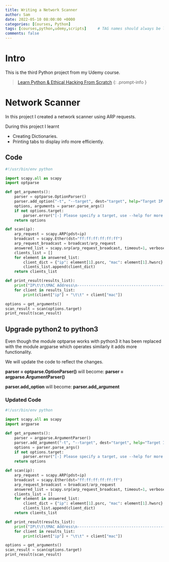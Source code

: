 ```yaml
---
title: Writing a Network Scanner
author: Sam
date: 2022-05-10 08:00:00 +0000
categories: [Courses, Python]
tags: [courses,python,udemy,scripts]     # TAG names should always be lowercase
comments: false
---
```


# Intro

This is the third Python project from my Udemy course.

> [Learn Python & Ethical Hacking From Scratch](https://www.udemy.com/share/101WfE3@ZR9_AzsIapqOzT7ICc6Wjvml1wjv_zgJ_L1nsCO2XQB17bDdYJf1kOjebU5-Bdz3/)
{: .prompt-info }

# Network Scanner

In this project I created a network scanner using ARP requests.

During this project I learnt

* Creating Dictionaries.
* Printing tabs to display info more efficiently.

## Code

```python
#!/usr/bin/env python

import scapy.all as scapy
import optparse

def get_arguments():
    parser = optparse.OptionParser()
    parser.add_option("-t", "--target", dest="target", help="Target IP / IP range.")
    options, arguments = parser.parse_args()
    if not options.target:
        parser.error("[-] Please specify a target, use --help for more info.")
    return options

def scan(ip):
    arp_request = scapy.ARP(pdst=ip)
    broadcast = scapy.Ether(dst="ff:ff:ff:ff:ff:ff")
    arp_request_broadcast = broadcast/arp_request
    answered_list = scapy.srp(arp_request_broadcast, timeout=1, verbose=False)[0]
    clients_list = []
    for element in answered_list:
        client_dict = {"ip": element[1].psrc, "mac": element[1].hwsrc}
        clients_list.append(client_dict)
    return clients_list

def print_result(results_list):
    print("IP\t\t\tMAC Address\n---------------------------------------")
    for client in results_list:
        print(client["ip"] + "\t\t" + client["mac"])

options = get_arguments()
scan_result = scan(options.target)
print_result(scan_result)
```

## Upgrade python2 to python3

Even though the module optparse works with python3 it has been replaced with the module argparse which operates similarly it adds more functionality.

We will update the code to reflect the changes.

**parser = optparse.OptionParser()** will become:
**parser = argparse.ArgumentParser()**

**parser.add_option** will become:
**parser.add_argument**

### Updated Code

```python
#!/usr/bin/env python

import scapy.all as scapy
import argparse

def get_arguments():
    parser = argparse.ArgumentParser()
    parser.add_argument("-t", "--target", dest="target", help="Target IP / IP range.")
    options = parser.parse_args()
    if not options.target:
        parser.error("[-] Please specify a target, use --help for more info.")
    return options

def scan(ip):
    arp_request = scapy.ARP(pdst=ip)
    broadcast = scapy.Ether(dst="ff:ff:ff:ff:ff:ff")
    arp_request_broadcast = broadcast/arp_request
    answered_list = scapy.srp(arp_request_broadcast, timeout=1, verbose=False)[0]
    clients_list = []
    for element in answered_list:
        client_dict = {"ip": element[1].psrc, "mac": element[1].hwsrc}
        clients_list.append(client_dict)
    return clients_list

def print_result(results_list):
    print("IP\t\t\tMAC Address\n---------------------------------------")
    for client in results_list:
        print(client["ip"] + "\t\t" + client["mac"])

options = get_arguments()
scan_result = scan(options.target)
print_result(scan_result)
```
